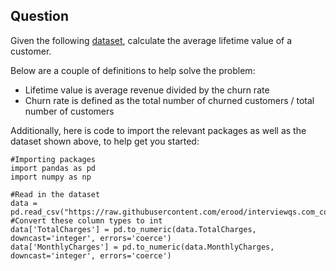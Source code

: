 ## Question
Given the following [dataset](https://raw.githubusercontent.com/erood/interviewqs.com_code_snippets/master/Datasets/teleco_user_data.csv), calculate the average lifetime value of a customer.

Below are a couple of definitions to help solve the problem:

* Lifetime value is average revenue divided by the churn rate
* Churn rate is defined as the total number of churned customers / total number of customers

Additionally, here is code to import the relevant packages as well as the dataset shown above, to help get you started:

```
#Importing packages
import pandas as pd
import numpy as np

#Read in the dataset
data = pd.read_csv("https://raw.githubusercontent.com/erood/interviewqs.com_code_snippets/master/Datasets/teleco_user_data.csv")
#Convert these column types to int
data['TotalCharges'] = pd.to_numeric(data.TotalCharges, downcast='integer', errors='coerce')
data['MonthlyCharges'] = pd.to_numeric(data.MonthlyCharges, downcast='integer', errors='coerce')
```
